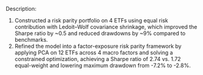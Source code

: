 Description:
1. Constructed a risk parity portfolio on 4 ETFs using equal risk contribution with Ledoit–Wolf covariance shrinkage, which improved the Sharpe ratio by ~0.5 and reduced drawdowns by ~9% compared to benchmarks.
2. Refined the model into a factor-exposure risk parity framework by applying PCA on 12 ETFs across 4 macro factors and solving a constrained optimization, achieving a Sharpe ratio of 2.74 vs. 1.72 equal-weight and lowering maximum drawdown from -7.2% to -2.8%.
